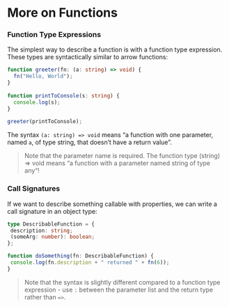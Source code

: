 # More on Functions

### Function Type Expressions

The simplest way to describe a function is with a function type expression. These types are syntactically similar to arrow functions:

```ts
function greeter(fn: (a: string) => void) {
  fn("Hello, World");
}
 
function printToConsole(s: string) {
  console.log(s);
}
 
greeter(printToConsole);
```

The syntax ``(a: string) => void`` means “a function with one parameter, named ``a``, of type string, that doesn’t have a return value”.

>Note that the parameter name is required. The function type (string) => void means “a function with a parameter named string of type any“!

### Call Signatures

 If we want to describe something callable with properties, we can write a call signature in an object type:

 ```ts
type DescribableFunction = {
  description: string;
  (someArg: number): boolean;
};

function doSomething(fn: DescribableFunction) {
  console.log(fn.description + " returned " + fn(6));
}
 ```
>Note that the syntax is slightly different compared to a function type expression - use ``:`` between the parameter list and the return type rather than ``=>``.

